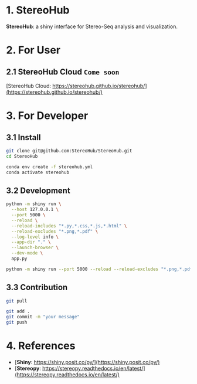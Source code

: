 # 1. StereoHub

**StereoHub**: a shiny interface for Stereo-Seq analysis and visualization.

# 2. For User

## 2.1 StereoHub Cloud `Come soon`

[StereoHub Cloud: https://stereohub.github.io/stereohub/](https://stereohub.github.io/stereohub/)

# 3. For Developer

## 3.1 Install

```bash
git clone git@github.com:StereoHub/StereoHub.git
cd StereoHub

conda env create -f stereohub.yml
conda activate stereohub
```

## 3.2 Development

```bash
python -m shiny run \
  --host 127.0.0.1 \
  --port 5000 \
  --reload \
  --reload-includes "*.py,*.css,*.js,*.html" \
  --reload-excludes "*.png,*.pdf" \
  --log-level info \
  --app-dir "." \
  --launch-browser \
  --dev-mode \
  app.py
```

```bash
python -m shiny run --port 5000 --reload --reload-excludes "*.png,*.pdf" --launch-browser --dev-mode app.py
```

## 3.3 Contribution

```bash
git pull

git add .
git commit -m "your message"
git push
```

# 4. References

- [**Shiny**: https://shiny.posit.co/py/](https://shiny.posit.co/py/)
- [**Stereopy**: https://stereopy.readthedocs.io/en/latest/](https://stereopy.readthedocs.io/en/latest/)
